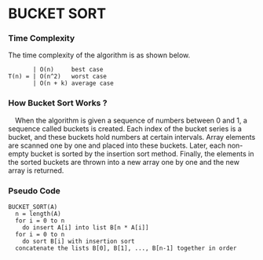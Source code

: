 # BUCKET SORT

### Time Complexity

The time complexity of the algorithm is as shown below.

           | O(n)     best case
    T(n) = | O(n^2)   worst case
           | O(n + k) average case

### How Bucket Sort Works ?

&emsp;When the algorithm is given a sequence of numbers between 0 and 1, a sequence called buckets is created. Each index of the bucket series is a bucket, and these buckets hold numbers at certain intervals. Array elements are scanned one by one and placed into these buckets. Later, each non-empty bucket is sorted by the insertion sort method. Finally, the elements in the sorted buckets are thrown into a new array one by one and the new array is returned.

### Pseudo Code

    BUCKET_SORT(A)
      n = length(A)
      for i = 0 to n
        do insert A[i] into list B[n * A[i]]
      for i = 0 to n
        do sort B[i] with insertion sort
      concatenate the lists B[0], B[1], ..., B[n-1] together in order

